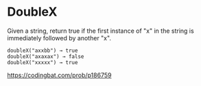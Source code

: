 # DoubleX

Given a string, return true if the first instance of "x" in the string is immediately followed by another "x".
```
doubleX("axxbb") → true
doubleX("axaxax") → false
doubleX("xxxxx") → true
```
https://codingbat.com/prob/p186759
